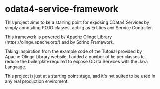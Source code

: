 # odata4-service-framework
This project aims to be a starting point for exposing OData4 Services by simply annotating POJO classes,
acting as Entities and Service Controller.

This framework is powered by Apache Olingo Library (https://olingo.apache.org/) and by Spring Framework.

Taking inspiration from the example code of the Tutorial provided by Apache Olingo Library website, I added a number of
helper classes to reduce the boilerplate required to expose OData Services with the Java Language.

This project is just at a starting point stage, and it's not suited to be used in any real production enviroment.









